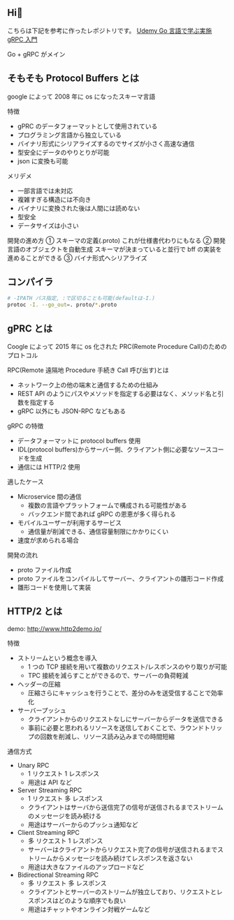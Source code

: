 ## Hi👋

こちらは下記を参考に作ったレポジトリです。
[Udemy Go 言語で学ぶ実施 gRPC 入門](https://www.udemy.com/course/go-grpc-x/)

Go + gRPC がメイン

## そもそも Protocol Buffers とは

google によって 2008 年に os になったスキーマ言語

特徴

- gPRC のデータフォーマットとして使用されている
- プログラミング言語から独立している
- バイナリ形式にシリアライズするのでサイズが小さく高速な通信
- 型安全にデータのやりとりが可能
- json に変換も可能

メリデメ

- 一部言語では未対応
- 複雑すぎる構造には不向き
- バイナリに変換された後は人間には読めない
- 型安全
- データサイズは小さい

開発の進め方
① スキーマの定義(.proto) これが仕様書代わりにもなる
② 開発言語のオブジェクトを自動生成 スキーマが決まっていると並行で bff の実装を進めることができる
③ バイナ形式へシリアライズ

## コンパイラ

```bash
# -IPATH パス指定, :で区切ることも可能(defaultは-I.)
protoc -I. --go_out=. proto/*.proto
```

## gPRC とは

Coogle によって 2015 年に os 化された PRC(Remote Procedure Call)のためのプロトコル

RPC(Remote 遠隔地 Procedure 手続き Call 呼び出す)とは

- ネットワーク上の他の端末と通信するための仕組み
- REST API のようにパスやメソッドを指定する必要はなく、メソッド名と引数を指定する
- gRPC 以外にも JSON-RPC などもある

gRPC の特徴

- データフォーマットに protocol buffers 使用
- IDL(protocol buffers)からサーバー側、クライアント側に必要なソースコードを生成
- 通信には HTTP/2 使用

適したケース

- Microservice 間の通信
  - 複数の言語やプラットフォームで構成される可能性がある
  - バックエンド間であれば gRPC の恩恵が多く得られる
- モバイルユーザーが利用するサービス
  - 通信量が削減できる、通信容量制限にかかりにくい
- 速度が求められる場合

開発の流れ

- proto ファイル作成
- proto ファイルをコンパイルしてサーバー、クライアントの雛形コード作成
- 雛形コードを使用して実装

## HTTP/2 とは

demo: http://www.http2demo.io/

特徴

- ストリームという概念を導入
  - 1 つの TCP 接続を用いて複数のリクエスト/レスポンスのやり取りが可能
  - TPC 接続を減らすことができるので、サーバーの負荷軽減
- ヘッダーの圧縮
  - 圧縮さらにキャッシュを行うことで、差分のみを送受信することで効率化
- サーバープッシュ
  - クライアントからのリクエストなしにサーバーからデータを送信できる
  - 事前に必要と思われるリソースを送信しておくことで、ラウンドトリップの回数を削減し、リソース読み込みまでの時間短縮

通信方式

- Unary RPC
  - 1 リクエスト 1 レスポンス
  - 用途は API など
- Server Streaming RPC
  - 1 リクエスト 多 レスポンス
  - クライアントはサーバから送信完了の信号が送信されるまでストリームのメッセージを読み続ける
  - 用途はサーバーからのプッシュ通知など
- Client Streaming RPC
  - 多 リクエスト 1 レスポンス
  - サーバーはクライアントからリクエスト完了の信号が送信されるまでストリームからメッセージを読み続けてレスポンスを返さない
  - 用途は大きなファイルのアップロードなど
- Bidirectional Streaming RPC
  - 多 リクエスト 多 レスポンス
  - クライアントとサーバーのストリームが独立しており、リクエストとレスポンスはどのような順序でも良い
  - 用途はチャットやオンライン対戦ゲームなど
